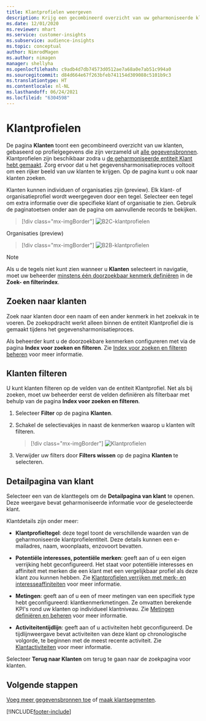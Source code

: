 ```yaml
---
title: Klantprofielen weergeven
description: Krijg een gecombineerd overzicht van uw geharmoniseerde klantgegevens.
ms.date: 12/01/2020
ms.reviewer: mhart
ms.service: customer-insights
ms.subservice: audience-insights
ms.topic: conceptual
author: NimrodMagen
ms.author: nimagen
manager: shellyha
ms.openlocfilehash: c9adb4d7db74573d0512ae7a68a0e7ab51c994a0
ms.sourcegitcommit: d84d664e67f263bfeb741154d309088c5101b9c3
ms.translationtype: HT
ms.contentlocale: nl-NL
ms.lasthandoff: 06/24/2021
ms.locfileid: "6304598"
---
```

# <a name="customer-profiles"></a>Klantprofielen

De pagina **Klanten** toont een gecombineerd overzicht van uw klanten, gebaseerd op profielgegevens die zijn verzameld uit [alle gegevensbronnen](data-sources.md). Klantprofielen zijn beschikbaar zodra u [de geharmoniseerde entiteit Klant hebt gemaakt](data-unification.md). Zorg ervoor dat u het gegevensharmonisatieproces voltooit om een rijker beeld van uw klanten te krijgen. Op de pagina kunt u ook naar klanten zoeken.

Klanten kunnen individuen of organisaties zijn (preview). Elk klant- of organisatieprofiel wordt weergegeven door een tegel. Selecteer een tegel om extra informatie over die specifieke klant of organisatie te zien. Gebruik de paginatoetsen onder aan de pagina om aanvullende records te bekijken.

> [!div class="mx-imgBorder"] 
> ![B2C-klantprofielen](media/profiles-customers.png "B2C-klantprofielen")

Organisaties (preview)
> [!div class="mx-imgBorder"] 
> ![B2B-klantprofielen](media/profile-customers-b2b.png "B2B-klantprofielen")

> [!NOTE]
> Als u de tegels niet kunt zien wanneer u **Klanten** selecteert in navigatie, moet uw beheerder [minstens één doorzoekbaar kenmerk definiëren](search-filter-index.md) in de **Zoek- en filterindex**.

## <a name="search-for-customers"></a>Zoeken naar klanten

Zoek naar klanten door een naam of een ander kenmerk in het zoekvak in te voeren. De zoekopdracht werkt alleen binnen de entiteit Klantprofiel die is gemaakt tijdens het gegevensharmonisatieproces.

Als beheerder kunt u de doorzoekbare kenmerken configureren met via de pagina **Index voor zoeken en filteren**. Zie [Index voor zoeken en filteren beheren](search-filter-index.md) voor meer informatie.

## <a name="filter-customers"></a>Klanten filteren

U kunt klanten filteren op de velden van de entiteit Klantprofiel. Net als bij zoeken, moet uw beheerder eerst de velden definiëren als filterbaar met behulp van de pagina **Index voor zoeken en filteren**.

1. Selecteer **Filter** op de pagina **Klanten**.

2. Schakel de selectievakjes in naast de kenmerken waarop u klanten wilt filteren.

   > [!div class="mx-imgBorder"] 
   > ![Klantprofielen](media/profiles-customers3.png "Klantprofielen")

3. Verwijder uw filters door **Filters wissen** op de pagina **Klanten** te selecteren.

##  <a name="customer-details-page"></a>Detailpagina van klant

Selecteer een van de klanttegels om de **Detailpagina van klant** te openen. Deze weergave bevat geharmoniseerde informatie voor de geselecteerde klant.

Klantdetails zijn onder meer:

-   **Klantprofieltegel**: deze tegel toont de verschillende waarden van de geharmoniseerde klantprofielentiteit. Deze details kunnen een e-mailadres, naam, woonplaats, enzovoort bevatten. 

-   **Potentiële interesses, potentiële merken**: geeft aan of u een eigen verrijking hebt geconfigureerd. Het staat voor potentiële interesses en affiniteit met merken die een klant met een vergelijkbaar profiel als deze klant zou kunnen hebben. Zie [Klantprofielen verrijken met merk- en interesseaffiniteiten](enrichment-microsoft.md) voor meer informatie.

-   **Metingen**: geeft aan of u een of meer metingen van een specifiek type hebt geconfigureerd: klantkenmerkmetingen. Ze omvatten berekende KPI's rond uw klanten op individueel klantniveau. Zie [Metingen definiëren en beheren](measures.md) voor meer informatie.

-   **Activiteitentijdlijn**: geeft aan of u activiteiten hebt geconfigureerd. De tijdlijnweergave bevat activiteiten van deze klant op chronologische volgorde, te beginnen met de meest recente activiteit. Zie [Klantactiviteiten](activities.md) voor meer informatie.

Selecteer **Terug naar Klanten** om terug te gaan naar de zoekpagina voor klanten.

## <a name="next-steps"></a>Volgende stappen

[Voeg meer gegevensbronnen toe](data-sources.md) of [maak klantsegmenten](segments.md).


[!INCLUDE[footer-include](../includes/footer-banner.md)]
